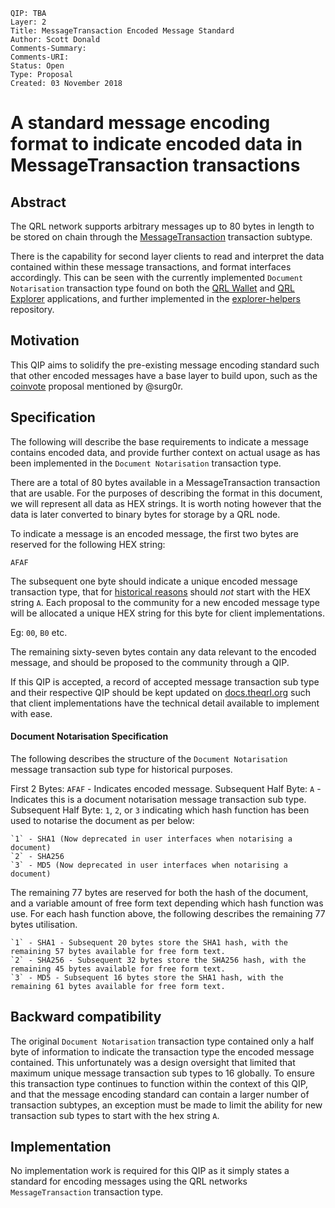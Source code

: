 	QIP: TBA
	Layer: 2
	Title: MessageTransaction Encoded Message Standard
	Author: Scott Donald
	Comments-Summary: 
	Comments-URI: 
	Status: Open
	Type: Proposal
	Created: 03 November 2018

# A standard message encoding format to indicate encoded data in MessageTransaction transactions

## Abstract

The QRL network supports arbitrary messages up to 80 bytes in length to be stored on chain through the [MessageTransaction](https://github.com/theQRL/QRL/blob/v1.1.6/src/qrl/core/txs/MessageTransaction.py#L8) transaction subtype.

There is the capability for second layer clients to read and interpret the data contained within these message transactions, and format interfaces accordingly. This can be seen with the currently implemented `Document Notarisation` transaction type found on both the [QRL Wallet](https://github.com/theQRL/qrl-wallet/blob/v1.0.4/imports/ui/pages/tools/notarise/start.js#L71) and [QRL Explorer](https://github.com/theQRL/block-explorer/blob/2b11358f31415812bd374fb572c6ab9c8a06e9ad/imports/ui/components/tx/tx.html#L124) applications, and further implemented in the [explorer-helpers](https://github.com/theQRL/explorer-helpers/blob/v0.0.7/index.js#L356) repository.


## Motivation

This QIP aims to solidify the pre-existing message encoding standard such that other encoded messages have a base layer to build upon, such as the [coinvote](https://github.com/theQRL/qips/pull/2#issuecomment-434810654) proposal mentioned by @surg0r.

## Specification

The following will describe the base requirements to indicate a message contains encoded data, and provide further context on actual usage as has been implemented in the `Document Notarisation` transaction type.

There are a total of 80 bytes available in a MessageTransaction transaction that are usable. For the purposes of describing the format in this document, we will represent all data as HEX strings. It is worth noting however that the data is later converted to binary bytes for storage by a QRL node.

To indicate a message is an encoded message, the first two bytes are reserved for the following HEX string:

`AFAF`

The subsequent one byte should indicate a unique encoded message transaction type, that for [historical reasons](#backward-compatibility) should _not_ start with the HEX string `A`. Each proposal to the community for a new encoded message type will be allocated a unique HEX string for this byte for client implementations.

Eg: `00`, `B0` etc.

The remaining sixty-seven bytes contain any data relevant to the encoded message, and should be proposed to the community through a QIP. 

If this QIP is accepted, a record of accepted message transaction sub type and their respective QIP should be kept updated on [docs.theqrl.org](https://github.com/theQRL/docs.theqrl.org) such that client implementations have the technical detail available to implement with ease.

#### Document Notarisation Specification

The following describes the structure of the `Document Notarisation` message transaction sub type for historical purposes.

First 2 Bytes: `AFAF` - Indicates encoded message.
Subsequent Half Byte: `A` - Indicates this is a document notarisation message transaction sub type.
Subsequent Half Byte: `1`, `2`, or `3` indicating which hash function has been used to notarise the document as per below:

    `1` - SHA1 (Now deprecated in user interfaces when notarising a document)
    `2` - SHA256
    `3` - MD5 (Now deprecated in user interfaces when notarising a document)

The remaining 77 bytes are reserved for both the hash of the document, and a variable amount of free form text depending which hash function was use. For each hash function above, the following describes the remaining 77 bytes utilisation.

    `1` - SHA1 - Subsequent 20 bytes store the SHA1 hash, with the remaining 57 bytes available for free form text.
    `2` - SHA256 - Subsequent 32 bytes store the SHA256 hash, with the remaining 45 bytes available for free form text.
    `3` - MD5 - Subsequent 16 bytes store the SHA1 hash, with the remaining 61 bytes available for free form text.

## Backward compatibility

The original `Document Notarisation` transaction type contained only a half byte of information to indicate the transaction type the encoded message contained. This unfortunately was a design oversight that limited that maximum unique message transaction sub types to 16 globally. To ensure this transaction type continues to function within the context of this QIP, and that the message encoding standard can contain a larger number of transaction subtypes, an exception must be made to limit the ability for new transaction sub types to start with the hex string `A`.

## Implementation

No implementation work is required for this QIP as it simply states a standard for encoding messages using the QRL networks `MessageTransaction` transaction type.
